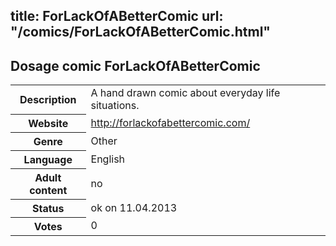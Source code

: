 title: ForLackOfABetterComic
url: "/comics/ForLackOfABetterComic.html"
---
Dosage comic ForLackOfABetterComic
-----------------------------------------

<table class="comicinfo">
<tr>
<th>Description</th><td>A hand drawn comic about everyday life situations.</td>
</tr>
<tr>
<th>Website</th><td><a href="http://forlackofabettercomic.com/">http://forlackofabettercomic.com/</a></td>
</tr>
<tr>
<th>Genre</th><td>Other</td>
</tr>
<tr>
<th>Language</th><td>English</td>
</tr>
<tr>
<th>Adult content</th><td>no</td>
</tr>
<tr>
<th>Status</th><td>ok on 11.04.2013</td>
</tr>
<tr>
<th>Votes</th><td>0</div></td>
</tr>
</table>
